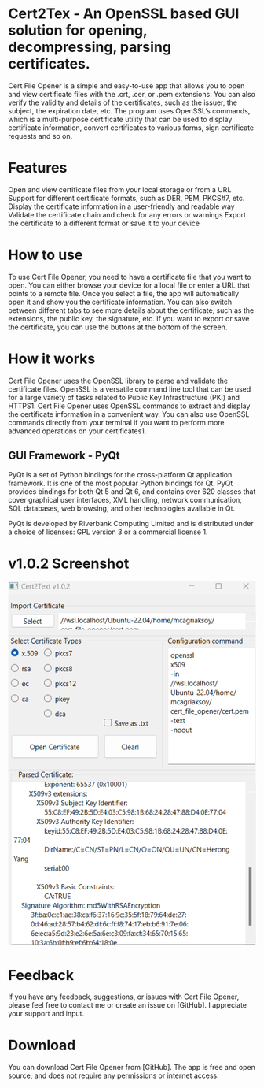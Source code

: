 # Cert2Tex - An OpenSSL based GUI solution for opening, decompressing, parsing certificates.

Cert File Opener is a simple and easy-to-use app that allows you to open and view certificate files with the .crt, .cer, or .pem extensions. You can also verify the validity and details of the certificates, such as the issuer, the subject, the expiration date, etc.
The program uses OpenSSL’s commands, which is a multi-purpose certificate utility that can be used to display certificate information, convert certificates to various forms, sign certificate requests and so on.

# Features
Open and view certificate files from your local storage or from a URL
Support for different certificate formats, such as DER, PEM, PKCS#7, etc.
Display the certificate information in a user-friendly and readable way
Validate the certificate chain and check for any errors or warnings
Export the certificate to a different format or save it to your device

# How to use

To use Cert File Opener, you need to have a certificate file that you want to open. You can either browse your device for a local file or enter a URL that points to a remote file. Once you select a file, the app will automatically open it and show you the certificate information. You can also switch between different tabs to see more details about the certificate, such as the extensions, the public key, the signature, etc. If you want to export or save the certificate, you can use the buttons at the bottom of the screen.

# How it works

Cert File Opener uses the OpenSSL library to parse and validate the certificate files. OpenSSL is a versatile command line tool that can be used for a large variety of tasks related to Public Key Infrastructure (PKI) and HTTPS1. Cert File Opener uses OpenSSL commands to extract and display the certificate information in a convenient way. You can also use OpenSSL commands directly from your terminal if you want to perform more advanced operations on your certificates1.

## GUI Framework - PyQt

PyQt is a set of Python bindings for the cross-platform Qt application framework. It is one of the most popular Python bindings for Qt. PyQt provides bindings for both Qt 5 and Qt 6, and contains over 620 classes that cover graphical user interfaces, XML handling, network communication, SQL databases, web browsing, and other technologies available in Qt.

PyQt is developed by Riverbank Computing Limited and is distributed under a choice of licenses: GPL version 3 or a commercial license 1.

# v1.0.2 Screenshot
![Alt text](image.png)

# Feedback
If you have any feedback, suggestions, or issues with Cert File Opener, please feel free to contact me or create an issue on [GitHub]. I appreciate your support and input.

# Download

You can download Cert File Opener from [GitHub]. The app is free and open source, and does not require any permissions or internet access.




